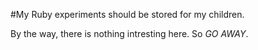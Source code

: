 #My Ruby experiments should be stored for my children.

By the way, there is nothing intresting here. So *GO AWAY*.
